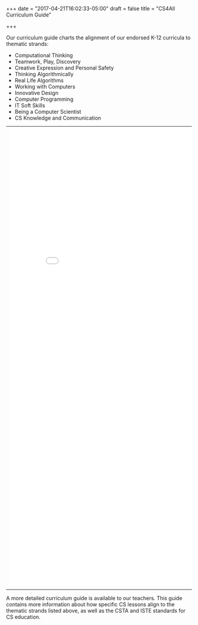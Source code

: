 +++
date = "2017-04-21T16:02:33-05:00"
draft = false
title = "CS4All Curriculum Guide"

+++

Our curriculum guide charts the alignment of our endorsed K-12 curricula to thematic strands:

* Computational Thinking
* Teamwork, Play, Discovery
* Creative Expression and Personal Safety
* Thinking Algorithmically
* Real Life Algorithms
* Working with Computers
* Innovative Design
* Computer Programming
* IT Soft Skills
* Being a Computer Scientist
* CS Knowledge and Communication

<table style="margin:auto">
<tbody>
<tr>
<td>
<div class="sites-embed-align-left-wrapping-off"><div class="sites-embed-border-off sites-embed" style="width:800px;"><div class="sites-embed-content sites-embed-type-ggs-gadget"><iframe title="Include gadget (iframe)" width="800" height="1250" scrolling="no" frameborder="0" id="1822080468" name="1822080468" allowtransparency="true" class="igm" src="//mj89sp3sau2k7lj1eg3k40hkeppguj6j-a-sites-opensocial.googleusercontent.com/gadgets/ifr?url=http://www.gstatic.com/sites-gadgets/iframe/iframe.xml&amp;container=enterprise&amp;view=default&amp;lang=en&amp;country=ALL&amp;sanitize=0&amp;v=79724cdf556761e7&amp;libs=core&amp;mid=10&amp;parent=http://www.cs4all.io/resources/cs-curriculum-solutions/cs4all-curriculum-guide#up_scroll=auto&amp;up_iframeURL=https://drive.google.com/file/d/0B_kuIJdQ2OeHTUd0V2VjY19vT1E/preview&amp;st=e%3DAIHE3cDnqYSMged%252Fg9J9yWaPHrPmVSAo1x8SEugAe3BpHgKLxJoOdfMjgTq%252FpHcBZtuzAT9vwHEvNrJYP6ETnjZYXlBiIijGGHsC0bI4M%252BdnhEu7VV%252B62fZUqP4e863VqeZZCXzvps4v%26c%3Denterprise&amp;rpctoken=5043326916873429696"></iframe></div></div></div>
</td>
</tr>
</tbody>
</table>

A more detailed curriculum guide is available to our teachers. This guide contains more information about how specific CS lessons align to the thematic strands listed above, as well as the CSTA and ISTE standards for CS education.